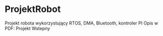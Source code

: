 # ProjektRobot
Projekt robota wykorzystujący RTOS, DMA, Bluetooth, kontroler PI
Opis w PDF: Projekt Wstepny
